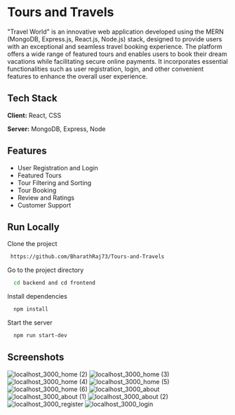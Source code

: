 # Tours and Travels

"Travel World" is an innovative web application developed using the MERN (MongoDB, Express.js, React.js, Node.js) stack, designed to provide users with an exceptional and seamless travel booking experience. The platform offers a wide range of featured tours and enables users to book their dream vacations while facilitating secure online payments. It incorporates essential functionalities such as user registration, login, and other convenient features to enhance the overall user experience.

## Tech Stack

**Client:** React, CSS

**Server:** MongoDB, Express, Node

## Features

- User Registration and Login
- Featured Tours
- Tour Filtering and Sorting
- Tour Booking
- Review and Ratings
- Customer Support

## Run Locally

Clone the project

```bash
 https://github.com/BharathRaj73/Tours-and-Travels
```

Go to the project directory

```bash
  cd backend and cd frontend
```

Install dependencies

```bash
  npm install
```

Start the server

```bash
  npm run start-dev
```

## Screenshots

![localhost_3000_home (2)](https://github.com/BharathRaj73/Tours-and-Travels/assets/92433654/23d42529-af53-4a4f-a607-0a06b22f0cdd)
![localhost_3000_home (3)](https://github.com/BharathRaj73/Tours-and-Travels/assets/92433654/50fb31ef-ddb7-41af-baeb-de74a8b0af91)
![localhost_3000_home (4)](https://github.com/BharathRaj73/Tours-and-Travels/assets/92433654/2d19abe5-b6c3-47a2-a344-484ab87d6dd9)
![localhost_3000_home (5)](https://github.com/BharathRaj73/Tours-and-Travels/assets/92433654/2be85f49-d353-4dbe-8021-1380aae22b5e)
![localhost_3000_home (6)](https://github.com/BharathRaj73/Tours-and-Travels/assets/92433654/3ba2ea0b-1fc8-4a28-bd61-44c6177c696d)
![localhost_3000_about](https://github.com/BharathRaj73/Tours-and-Travels/assets/92433654/182a5163-63e6-48ff-a506-8bf4b338d5b3)
![localhost_3000_about (1)](https://github.com/BharathRaj73/Tours-and-Travels/assets/92433654/b8c6c967-f411-4df9-9e08-fe3465e81deb)
![localhost_3000_about (2)](https://github.com/BharathRaj73/Tours-and-Travels/assets/92433654/298269f1-8a3b-42e0-86b9-931a741fe6ed)
![localhost_3000_register](https://github.com/BharathRaj73/Tours-and-Travels/assets/92433654/685231bc-089e-4baa-b815-4ec2cdbfb7b6)
![localhost_3000_login](https://github.com/BharathRaj73/Tours-and-Travels/assets/92433654/f1078261-ce63-4947-88eb-f5aaab304c30)
